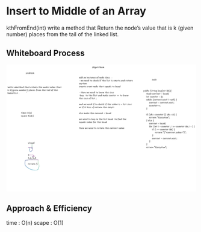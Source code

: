 # Insert to Middle of an Array
<!-- Description of the challenge -->
kthFromEnd(int) write a method that Return the node’s value that is k (given number) places from the tail of the linked list.



## Whiteboard Process
<!-- Embedded whiteboard image -->
![alt](./code07.png)

## Approach & Efficiency
<!-- What approach did you take? Discuss Why. What is the Big O space/time for this approach? -->
time : O(n) scape : O(1)